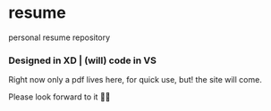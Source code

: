 # resume
personal resume repository

### Designed in XD | (will) code in VS

Right now only a pdf lives here, for quick use, but! the site will come.

Please look forward to it 🙇‍♂️
